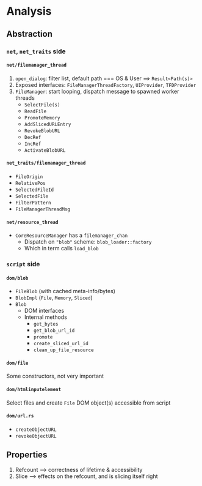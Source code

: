 Analysis
====

## Abstraction 
### `net`, `net_traits` side

#### `net/filemanager_thread`

1. `open_dialog`: filter list, default path === OS & User ==> `Result<Path(s)>`
2. Exposed interfaces: `FileManagerThreadFactory`, `UIProvider`, `TFDProvider`
3. `FileManager`: start looping, dispatch message to spawned worker threads
    - `SelectFile(s)`
    - `ReadFile`
    - `PromoteMemory`
    - `AddSlicedURLEntry`
    - `RevokeBlobURL`
    - `DecRef`
    - `IncRef`
    - `ActivateBlobURL`

#### `net_traits/filemanager_thread`
+ `FileOrigin`
+ `RelativePos`
+ `SelectedFileId`
+ `SelectedFile`
+ `FilterPattern`
+ `FileManagerThreadMsg`

#### `net/resource_thread`
+ `CoreResourceManager` has a `filemanager_chan`
    + Dispatch on `"blob"` scheme: `blob_loader::factory`
    + Which in term calls `load_blob`

### `script` side

#### `dom/blob`
+ `FileBlob` (with cached meta-info/bytes)
+ `BlobImpl` (`File`, `Memory`, `Sliced`)
+ `Blob`
    + DOM interfaces
    + Internal methods
        + `get_bytes`
        + `get_blob_url_id`
        + `promote`
        + `create_sliced_url_id`
        + `clean_up_file_resource`

#### `dom/file`
Some constructors, not very important

#### `dom/htmlinputelement`
Select files and create `File` DOM object(s) accessible from script


#### `dom/url.rs`
+ `createObjectURL`
+ `revokeObjectURL`

## Properties
1. Refcount --> correctness of lifetime & accessibility
2. Slice --> effects on the refcount, and is slicing itself right

